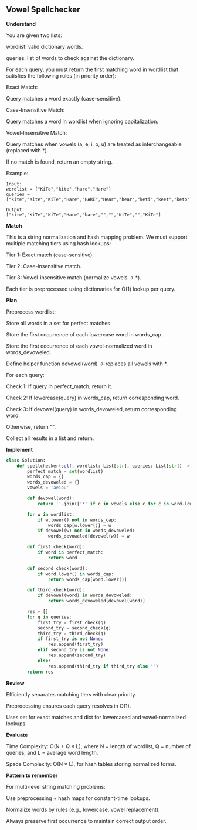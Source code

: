 ## Vowel Spellchecker

**Understand**

You are given two lists:

wordlist: valid dictionary words.

queries: list of words to check against the dictionary.

For each query, you must return the first matching word in wordlist that satisfies the following rules (in priority order):

Exact Match:

Query matches a word exactly (case-sensitive).

Case-Insensitive Match:

Query matches a word in wordlist when ignoring capitalization.

Vowel-Insensitive Match:

Query matches when vowels (a, e, i, o, u) are treated as interchangeable (replaced with \*).

If no match is found, return an empty string.

Example:

```
Input:
wordlist = ["KiTe","kite","hare","Hare"]
queries = ["kite","Kite","KiTe","Hare","HARE","Hear","hear","keti","keet","keto"]

Output:
["kite","KiTe","KiTe","Hare","hare","","","KiTe","","KiTe"]
```

**Match**

This is a string normalization and hash mapping problem.
We must support multiple matching tiers using hash lookups:

Tier 1: Exact match (case-sensitive).

Tier 2: Case-insensitive match.

Tier 3: Vowel-insensitive match (normalize vowels → \*).

Each tier is preprocessed using dictionaries for O(1) lookup per query.

**Plan**

Preprocess wordlist:

Store all words in a set for perfect matches.

Store the first occurrence of each lowercase word in words_cap.

Store the first occurrence of each vowel-normalized word in words_devoweled.

Define helper function devowel(word) → replaces all vowels with \*.

For each query:

Check 1: If query in perfect_match, return it.

Check 2: If lowercase(query) in words_cap, return corresponding word.

Check 3: If devowel(query) in words_devoweled, return corresponding word.

Otherwise, return "".

Collect all results in a list and return.

**Implement**

```py
class Solution:
    def spellchecker(self, wordlist: List[str], queries: List[str]) -> List[str]:
        perfect_match = set(wordlist)
        words_cap = {}
        words_devoweled = {}
        vowels = 'aeiou'

        def devowel(word):
            return ''.join(['*' if c in vowels else c for c in word.lower()])

        for w in wordlist:
            if w.lower() not in words_cap:
                words_cap[w.lower()] = w
            if devowel(w) not in words_devoweled:
                words_devoweled[devowel(w)] = w

        def first_check(word):
            if word in perfect_match:
                return word

        def second_check(word):
            if word.lower() in words_cap:
                return words_cap[word.lower()]

        def third_check(word):
            if devowel(word) in words_devoweled:
                return words_devoweled[devowel(word)]

        res = []
        for q in queries:
            first_try = first_check(q)
            second_try = second_check(q)
            third_try = third_check(q)
            if first_try is not None:
                res.append(first_try)
            elif second_try is not None:
                res.append(second_try)
            else:
                res.append(third_try if third_try else "")
        return res
```

**Review**

Efficiently separates matching tiers with clear priority.

Preprocessing ensures each query resolves in O(1).

Uses set for exact matches and dict for lowercased and vowel-normalized lookups.

**Evaluate**

Time Complexity: O(N + Q × L),
where N = length of wordlist, Q = number of queries, and L = average word length.

Space Complexity: O(N × L), for hash tables storing normalized forms.

**Pattern to remember**

For multi-level string matching problems:

Use preprocessing + hash maps for constant-time lookups.

Normalize words by rules (e.g., lowercase, vowel replacement).

Always preserve first occurrence to maintain correct output order.

